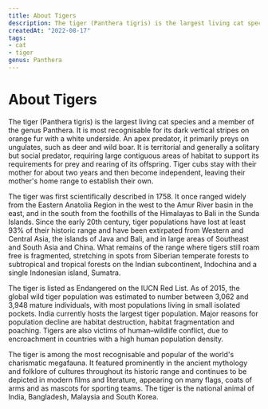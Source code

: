```yaml
---
title: About Tigers
description: The tiger (Panthera tigris) is the largest living cat species and a member of the genus Panthera.
createdAt: "2022-08-17"
tags:
- cat
- tiger
genus: Panthera
---
```


# About Tigers

The tiger (Panthera tigris) is the largest living cat species and a member of the genus Panthera. It is most recognisable for its dark vertical stripes on orange fur with a white underside. An apex predator, it primarily preys on ungulates, such as deer and wild boar. It is territorial and generally a solitary but social predator, requiring large contiguous areas of habitat to support its requirements for prey and rearing of its offspring. Tiger cubs stay with their mother for about two years and then become independent, leaving their mother's home range to establish their own.

The tiger was first scientifically described in 1758. It once ranged widely from the Eastern Anatolia Region in the west to the Amur River basin in the east, and in the south from the foothills of the Himalayas to Bali in the Sunda Islands. Since the early 20th century, tiger populations have lost at least 93% of their historic range and have been extirpated from Western and Central Asia, the islands of Java and Bali, and in large areas of Southeast and South Asia and China. What remains of the range where tigers still roam free is fragmented, stretching in spots from Siberian temperate forests to subtropical and tropical forests on the Indian subcontinent, Indochina and a single Indonesian island, Sumatra.

The tiger is listed as Endangered on the IUCN Red List. As of 2015, the global wild tiger population was estimated to number between 3,062 and 3,948 mature individuals, with most populations living in small isolated pockets. India currently hosts the largest tiger population. Major reasons for population decline are habitat destruction, habitat fragmentation and poaching. Tigers are also victims of human–wildlife conflict, due to encroachment in countries with a high human population density.

The tiger is among the most recognisable and popular of the world's charismatic megafauna. It featured prominently in the ancient mythology and folklore of cultures throughout its historic range and continues to be depicted in modern films and literature, appearing on many flags, coats of arms and as mascots for sporting teams. The tiger is the national animal of India, Bangladesh, Malaysia and South Korea.
